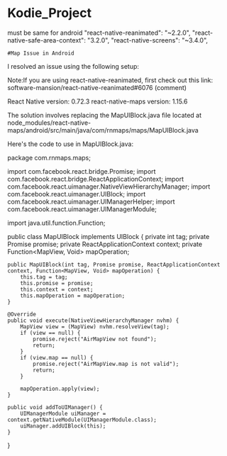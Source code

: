 # Kodie_Project

must be same for android
    "react-native-reanimated": "~2.2.0",
    "react-native-safe-area-context": "3.2.0",
    "react-native-screens": "~3.4.0",

    #Map Issue in Android
    
I resolved an issue using the following setup:

Note:If you are using react-native-reanimated, first check out this link:
software-mansion/react-native-reanimated#6076 (comment)

React Native version: 0.72.3
react-native-maps version: 1.15.6

The solution involves replacing the MapUIBlock.java file located at node_modules/react-native-maps/android/src/main/java/com/rnmaps/maps/MapUIBlock.java

Here's the code to use in MapUIBlock.java:

package com.rnmaps.maps;

import com.facebook.react.bridge.Promise;
import com.facebook.react.bridge.ReactApplicationContext;
import com.facebook.react.uimanager.NativeViewHierarchyManager;
import com.facebook.react.uimanager.UIBlock;
import com.facebook.react.uimanager.UIManagerHelper;
import com.facebook.react.uimanager.UIManagerModule;

import java.util.function.Function;

public class MapUIBlock implements UIBlock {
    private int tag;
    private Promise promise;
    private ReactApplicationContext context;
    private Function<MapView, Void> mapOperation;

    public MapUIBlock(int tag, Promise promise, ReactApplicationContext context, Function<MapView, Void> mapOperation) {
        this.tag = tag;
        this.promise = promise;
        this.context = context;
        this.mapOperation = mapOperation;
    }

    @Override
    public void execute(NativeViewHierarchyManager nvhm) {
        MapView view = (MapView) nvhm.resolveView(tag);
        if (view == null) {
            promise.reject("AirMapView not found");
            return;
        }
        if (view.map == null) {
            promise.reject("AirMapView.map is not valid");
            return;
        }

        mapOperation.apply(view);
    }

    public void addToUIManager() {
        UIManagerModule uiManager = context.getNativeModule(UIManagerModule.class);
        uiManager.addUIBlock(this);
    }
}

